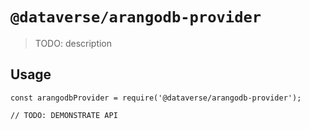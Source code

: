 # `@dataverse/arangodb-provider`

> TODO: description

## Usage

```
const arangodbProvider = require('@dataverse/arangodb-provider');

// TODO: DEMONSTRATE API
```
